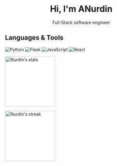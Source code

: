 <h1 align="center"> Hi, I'm ANurdin </br>
</h1>
<p align="center">Full-Stack software engineer</p>

## Languages & Tools

![Python](https://img.shields.io/badge/python-3670A0?style=for-the-badge&logo=python&logoColor=ffdd54) ![Flask](https://img.shields.io/badge/flask-%23000.svg?style=for-the-badge&logo=flask&logoColor=white) ![JavaScript](https://img.shields.io/badge/javascript-%23323330.svg?style=for-the-badge&logo=javascript&logoColor=%23F7DF1E)  ![React](https://img.shields.io/badge/react-%2320232a.svg?style=for-the-badge&logo=react&logoColor=%2361DAFB) 


<div class="badges-githubstats">
  <p align="left">
    <img src="https://github-readme-stats.vercel.app/api?username=Nurdin-ismail&theme=radical&hide_border=false&include_all_commits=true&count_private=true&hide=contribs&rank_icon=github&show_icons=true" alt="Nurdin's stats" height="165">
  </p>
</div>


<div class="badges-githubstats">
  <p align="left">
    <img src="https://github-readme-streak-stats.herokuapp.com/?user=Nurdin-ismail&theme=radical&hide_border=false" alt="Nurdin's streak" height="165">
  </p>
</div>

